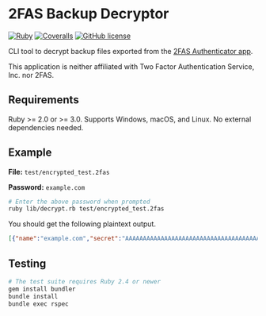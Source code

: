 # 2FAS Backup Decryptor

[![Ruby](https://img.shields.io/badge/Ruby-CC342D?style=for-the-badge&logo=ruby&logoColor=white)](https://ruby-lang.org)
[![Coveralls](https://img.shields.io/coverallsCoverage/github/elliotwutingfeng/2fas-backup-decryptor?logo=coveralls&style=for-the-badge)](https://coveralls.io/github/elliotwutingfeng/2fas-backup-decryptor?branch=main)
[![GitHub license](https://img.shields.io/badge/LICENSE-GPLv3-GREEN?style=for-the-badge)](LICENSE)

CLI tool to decrypt backup files exported from the [2FAS Authenticator app](https://2fas.com).

This application is neither affiliated with Two Factor Authentication Service, Inc. nor 2FAS.

## Requirements

Ruby >= 2.0 or >= 3.0. Supports Windows, macOS, and Linux. No external dependencies needed.

## Example

**File:** `test/encrypted_test.2fas`

**Password:** `example.com`

```bash
# Enter the above password when prompted
ruby lib/decrypt.rb test/encrypted_test.2fas
```

You should get the following plaintext output.

```json
[{"name":"example.com","secret":"AAAAAAAAAAAAAAAAAAAAAAAAAAAAAAAAAAAAAAAAAAAAAAAAAAAA","updatedAt":1704874073731,"otp":{"label":"","account":"","digits":6,"period":30,"algorithm":"SHA1","tokenType":"TOTP","source":"Manual"},"order":{"position":0},"icon":{"selected":"Label","label":{"text":"EX","backgroundColor":"Orange"},"iconCollection":{"id":"a5b3fb65-4ec5-43e6-8ec1-49e24ca9e7ad"}}}]
```

## Testing

```bash
# The test suite requires Ruby 2.4 or newer
gem install bundler
bundle install
bundle exec rspec
```
